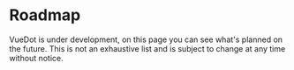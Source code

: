 # Roadmap

VueDot is under development, on this page you can see what's planned on the future. This is not an exhaustive list and is subject to change at any time without notice.

<Timeline
	:items="[
		{
			status: 'done',
			date: 'November 2018',
			title: 'v1.4 Release',
			body: 'Use __Vue plugin architecture__, improve documentation refactor __BirthDatepicker__, improve existing components, add __TypeScript typings__ and __release script__.'
		},
		{
			status: 'pending',
			date: 'November 2018',
			title: 'v1.5 Release',
			body: 'Add __themes__ and __reduce lib size__ to fit under 200ko.'
		},
		{
			status: 'next',
			date: 'December 2018',
			title: 'v1.5.x Releases',
			body: 'Add __documentation__ for __DatePicker__ and add __ListField__ component.'
		},
		{
			status: 'next',
			date: 'Q1 2019',
			title: 'v1.6 Release',
			body: 'Add __File Upload/Download__ and __Address__ components.'
		},
		{
			status: 'next',
			date: 'Q2 2019',
			title: 'v1.6.x Releases',
			body: '100% __tests coverage__.'
		}
	]"
/>
